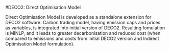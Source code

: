 #DECO2: Direct Optimisation Model

Direct Optimisation Model is developed as a standalone extension for DECO2 software. 
Carbon trading model, having emission caps and prices as variables, is integrated into initial version of DECO2. 
Resulting fomulation is MINLP, and it leads to greater decarbonisation and reduced cost (when compared to emissions and costs from initial DECO2 version and Indirect
Optimisation Model formulation).
